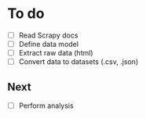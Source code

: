 # To do
- [ ] Read Scrapy docs
- [ ] Define data model
- [ ] Extract raw data (html)
- [ ] Convert data to datasets (.csv, .json)

## Next
- [ ] Perform analysis
